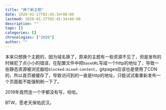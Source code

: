 ```yaml
---
title: "换个新主题"
date: 2020-01-27T02:45:34+08:00
lastmod: 2020-01-27T02:45:34+08:00
description: ""
tags: []
categories: []
chronologies: ["2020"]
author: ""
---
```


本来只想换个主题的，因为域名换了，原来的主题有一些资源不见了，但是发布的时候犯了点小小的错误，在配置文件中把`baseURL`写成一个http的地址了，导致一些静态资源被浏览器给`blocked:mixed-content`，gitpages应该也是使用了CDN的，所以首页被缓存了，导致访问到的一直是http的地址，只能试试看重新发布一个页面能不能强制刷一下了。

2019年竟然连一个字都没有写，哈哈。

BTW，愿老天保佑武汉。
